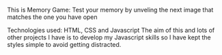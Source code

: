 This is Memory Game: Test your memory by unveling the next image that matches the one you have open

Technologies used: HTML, CSS and Javascript
The aim of this and lots of other projects I have is to develop my Javascript skills so I have kept the styles simple to avoid getting distracted.